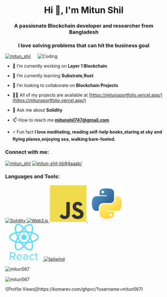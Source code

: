 



<h1 align="center">Hi 👋, I'm Mitun Shil</h1>
<h3 align="center">A passionate Blockchain developer and researcher from Bangladesh</h3>
<h3 align="center">I love solving problems that can hit the business goal</h3>
<img align="right" alt="Coding" width="400" src="https://cdn.dribbble.com/users/730703/screenshots/6581243/avento.gif">

<p align="left"> <a href="https://twitter.com/mitun_shil" target="blank"><img src="https://img.shields.io/twitter/follow/mitun_shil?logo=twitter&style=for-the-badge" alt="mitun_shil" /></a> </p>

- 🔭 I’m currently working on **Layer 1 Blockchain**

- 🌱 I’m currently learning **Substrate,Rust**

- 👯 I’m looking to collaborate on **Blockchain Projects**

- 👨‍💻 All of my projects are available at [https://mitunsportfolio.vercel.app/](https://mitunsportfolio.vercel.app/)

- 💬 Ask me about **Solidity**

- 📫 How to reach me **mitunshil747@gmail.com**

- ⚡ Fun fact **I love meditating, reading self-help books,staring at sky and flying planes,enjoying sea, walking bare-footed.**

<h3 align="left">Connect with me:</h3>
<p align="left">
<a href="https://twitter.com/mitun_shil" target="blank"><img align="center" src="https://raw.githubusercontent.com/rahuldkjain/github-profile-readme-generator/master/src/images/icons/Social/twitter.svg" alt="mitun_shil" height="30" width="40" /></a>
<a href="https://linkedin.com/in/mitun-shil-bb94aaab/" target="blank"><img align="center" src="https://raw.githubusercontent.com/rahuldkjain/github-profile-readme-generator/master/src/images/icons/Social/linked-in-alt.svg" alt="mitun-shil-bb94aaab/" height="30" width="40" /></a>
</p>

<h3 align="left">Languages and Tools:</h3>
<p align="left"> <a href="https://soliditylang.org/" target="_blank" rel="noreferrer"> <img src="https://docs.soliditylang.org/en/latest/_images/solidity_logo.svg" alt="Solidity" width="120" height="120"/> </a> <a href="https://web3js.readthedocs.io/en/v1.10.0/" target="_blank" rel="noreferrer"> <img src="https://raw.githubusercontent.com/web3/web3.js/4.x/assets/logo/web3js.jpg" alt="Web3.js" width="120" height="120"/> </a> <a href="https://developer.mozilla.org/en-US/docs/Web/JavaScript" target="_blank" rel="noreferrer"> <img src="https://raw.githubusercontent.com/devicons/devicon/master/icons/javascript/javascript-original.svg" alt="javascript" width="120" height="120"/> </a> <a href="https://www.python.org" target="_blank" rel="noreferrer"> <img src="https://raw.githubusercontent.com/devicons/devicon/master/icons/python/python-original.svg" alt="python" width="120" height="120"/> </a> <a href="https://reactjs.org/" target="_blank" rel="noreferrer"> <img src="https://raw.githubusercontent.com/devicons/devicon/master/icons/react/react-original-wordmark.svg" alt="react" width="120" height="120"/> </a> <a href="https://tailwindcss.com/" target="_blank" rel="noreferrer"> <img src="https://www.vectorlogo.zone/logos/tailwindcss/tailwindcss-icon.svg" alt="tailwind" width="120" height="120"/> </a> 

</p>


<p><img align="center" src="https://github-readme-stats.vercel.app/api/top-langs?username=mitun567&show_icons=true&locale=en&layout=compact" alt="mitun567" /></p>

<p><img align="center" src="https://github-readme-streak-stats.herokuapp.com/?user=mitun567&" alt="mitun567" /></p>
<p></p>![Profile Views](https://komarev.com/ghpvc/?username=mitun567)</p>
